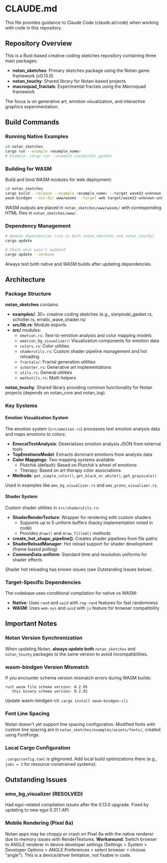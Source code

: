 # CLAUDE.md

This file provides guidance to Claude Code (claude.ai/code) when working with code in this repository.

## Repository Overview

This is a Rust-based creative coding sketches repository containing three main packages:
- **notan_sketches**: Primary sketches package using the Notan game framework (v0.13.0)
- **notan_touchy**: Shared library for Notan-based projects
- **macroquad_fractals**: Experimental fractals using the Macroquad framework

The focus is on generative art, emotion visualization, and interactive graphics experimentation.

## Build Commands

### Running Native Examples

```bash
cd notan_sketches
cargo run --example <example_name>
# Example: cargo run --example sierpinski_gasket
```

### Building for WASM

Build and bind WASM modules for web deployment:

```bash
cd notan_sketches
cargo build --release --example <example_name> --target wasm32-unknown-unknown
wasm-bindgen --out-dir www/wasms --target web target/wasm32-unknown-unknown/release/examples/<example_name>.wasm
```

WASM outputs are placed in `notan_sketches/www/wasms/` with corresponding HTML files in `notan_sketches/www/`.

### Dependency Management

```bash
# Update dependencies (run in both notan_sketches and notan_touchy)
cargo update

# Check what wasn't updated
cargo update --verbose
```

Always test both native and WASM builds after updating dependencies.

## Architecture

### Package Structure

**notan_sketches** contains:
- **examples/**: 30+ creative coding sketches (e.g., sierpinski_gasket.rs, schotter.rs, erratic_wave_shader.rs)
- **src/lib.rs**: Module exports
- **src/** modules:
  - `emotion.rs`: Text-to-emotion analysis and color mapping models
  - `emotion_bg_visualizer/`: Visualization components for emotion data
  - `colors.rs`: Color utilities
  - `shaderutils.rs`: Custom shader pipeline management and hot reloading
  - `fractals/`: Fractal generation utilities
  - `schotter.rs`: Generative art implementations
  - `utils.rs`: General utilities
  - `mathutils.rs`: Math helpers

**notan_touchy**: Shared library providing common functionality for Notan projects (depends on notan_core and notan_log).

### Key Systems

#### Emotion Visualization System

The emotion system (`src/emotion.rs`) processes text emotion analysis data and maps emotions to colors:

- **EmocatTextAnalysis**: Deserializes emotion analysis JSON from external tools
- **TopEmotionsModel**: Extracts dominant emotions from analysis data
- **Color Mappings**: Two mapping systems available:
  - Plutchik (default): Based on Plutchik's wheel of emotions
  - Therapy: Based on art therapy color associations
- **Methods**: `get_simple_color()`, `get_black_or_white()`, `get_grayscale()`

Used in examples like `emo_bg_visualizer.rs` and `emo_proto_visualizer.rs`.

#### Shader System

Custom shader utilities in `src/shaderutils.rs`:

- **ShaderRenderTexture**: Wrapper for rendering with custom shaders
  - Supports up to 5 uniform buffers (hacky implementation noted in code)
  - Provides `draw()` and `draw_filled()` methods
- **create_hot_shape_pipeline()**: Creates shader pipelines from file paths
- **ShaderReloadManager**: Hot reload support for shader development (frame-based polling)
- **CommonData uniform**: Standard time and resolution uniforms for shader effects

Shader hot reloading has known issues (see Outstanding Issues below).

### Target-Specific Dependencies

The codebase uses conditional compilation for native vs WASM:

- **Native**: Uses `rand` and `uuid` with `rng-rand` features for fast randomness
- **WASM**: Uses `web-sys` and `uuid` with `js` feature for browser compatibility

## Important Notes

### Notan Version Synchronization

When updating Notan, **always update both** `notan_sketches` and `notan_touchy` packages to the same version to avoid incompatibilities.

### wasm-bindgen Version Mismatch

If you encounter schema version mismatch errors during WASM builds:

```
rust wasm file schema version: 0.2.95
   this binary schema version: 0.2.92
```

Update wasm-bindgen-cli: `cargo install wasm-bindgen-cli`

### Font Line Spacing

Notan doesn't yet support line spacing configuration. Modified fonts with custom line spacing are in `notan_sketches/examples/assets/fonts/`, created using FontForge.

### Local Cargo Configuration

`.cargo/config.toml` is gitignored. Add local build optimizations there (e.g., `jobs = 2` for resource-constrained systems).

## Outstanding Issues

### emo_bg_visualizer (RESOLVED)

Had egui-related compilation issues after the 0.13.0 upgrade. Fixed by updating to new egui 0.31.1 API.

### Mobile Rendering (Pixel 8a)

Notan apps may be choppy or crash on Pixel 8a with the native renderer due to memory issues with RenderTextures. **Workaround**: Switch browser to ANGLE renderer in device developer settings (Settings > System > Developer Options > ANGLE Preferences > select browser > choose "angle"). This is a device/driver limitation, not fixable in code.
